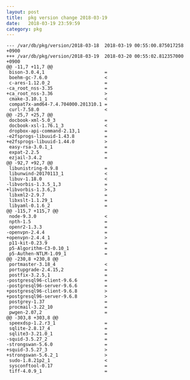 ```yaml
---
layout: post
title:  pkg version change 2018-03-19
date:   2018-03-19 23:59:59
category: pkg
---
```


    --- /var/db/pkg/version/2018-03-18	2018-03-19 00:55:00.875017258 +0900
    +++ /var/db/pkg/version/2018-03-19	2018-03-20 00:55:02.812357000 +0900
    @@ -11,7 +11,7 @@
     bison-3.0.4,1                      =
     boehm-gc-7.6.0                     <
     c-ares-1.12.0_2                    =
    -ca_root_nss-3.35                   =
    +ca_root_nss-3.36                   >
     cmake-3.10.1_1                     <
     compat7x-amd64-7.4.704000.201310.1 =
     curl-7.58.0                        <
    @@ -25,7 +25,7 @@
     docbook-xml-5.0_3                  =
     docbook-xsl-1.76.1_3               <
     dropbox-api-command-2.13,1         =
    -e2fsprogs-libuuid-1.43.8           =
    +e2fsprogs-libuuid-1.44.0           >
     easy-rsa-3.0.1_1                   =
     expat-2.2.5                        =
     ezjail-3.4.2                       =
    @@ -92,7 +92,7 @@
     libunistring-0.9.8                 =
     libunwind-20170113_1               <
     libuv-1.18.0                       <
    -libvorbis-1.3.5_1,3                =
    +libvorbis-1.3.6,3                  >
     libxml2-2.9.7                      =
     libxslt-1.1.29_1                   =
     libyaml-0.1.6_2                    =
    @@ -115,7 +115,7 @@
     node-9.3.0                         <
     npth-1.5                           =
     openr2-1.3.3                       =
    -openvpn-2.4.4                      =
    +openvpn-2.4.4_1                    >
     p11-kit-0.23.9                     =
     p5-Algorithm-C3-0.10_1             =
     p5-Authen-NTLM-1.09_1              =
    @@ -230,8 +230,8 @@
     portmaster-3.18_4                  <
     portupgrade-2.4.15,2               =
     postfix-3.2.5,1                    =
    -postgresql96-client-9.6.6          =
    -postgresql96-server-9.6.6          =
    +postgresql96-client-9.6.8          >
    +postgresql96-server-9.6.8          >
     postgrey-1.37                      =
     procmail-3.22_10                   =
     pwgen-2.07,2                       =
    @@ -303,8 +303,8 @@
     speexdsp-1.2.r3_1                  =
     sqlite-2.8.17_4                    =
     sqlite3-3.21.0_1                   =
    -squid-3.5.27_2                     =
    -strongswan-5.6.0                   =
    +squid-3.5.27_3                     >
    +strongswan-5.6.2_1                 >
     sudo-1.8.21p2_1                    <
     sysconftool-0.17                   =
     tiff-4.0.9_1                       =
